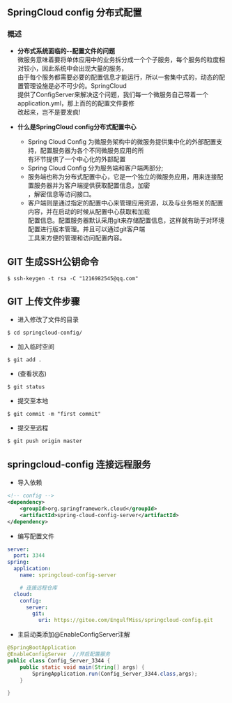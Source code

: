 ## SpringCloud config 分布式配置
### 概述
- **分布式系统面临的--配置文件的问题**  
微服务意味着要将单体应用中的业务拆分成一个个子服务，每个服务的粒度相对较小，因此系统中会出现大量的服务，  
由于每个服务都需要必要的配置信息才能运行，所以一套集中式的，动态的配置管理设施是必不可少的。SpringCloud  
提供了ConfigServer来解决这个问题，我们每一个微服务自己带着一个application.yml，那上百的的配置文件要修  
改起来，岂不是要发疯!

- **什么是SpringCloud config分布式配置中心**  
  - Spring Cloud Config 为微服务架构中的微服务提供集中化的外部配置支持，配置服务器为各个不同微服务应用的所  
有环节提供了一个中心化的外部配置  
  - Spring Cloud Config 分为服务端和客户端两部分;  
  - 服务端也称为分布式配置中心，它是一个独立的微服务应用，用来连接配置服务器并为客户端提供获取配置信息，加密  
，解密信息等访问接口。  
  - 客户端则是通过指定的配置中心来管理应用资源，以及与业务相关的配置内容，并在启动的时候从配置中心获取和加载  
配置信息。配置服务器默认采用git来存储配置信息，这样就有助于对环境配置进行版本管理。并且可以通过git客户端  
工具来方便的管理和访问配置内容。

## GIT 生成SSH公钥命令
```git
$ ssh-keygen -t rsa -C "1216982545@qq.com"
```

## GIT 上传文件步骤
- 进入修改了文件的目录
```git
$ cd springcloud-config/
```

- 加入临时空间
```git
$ git add .
```

- (查看状态)
```git
$ git status
```

- 提交至本地
```git
$ git commit -m "first commit"
```

- 提交至远程
```git
$ git push origin master
```

## springcloud-config 连接远程服务
- 导入依赖
```xml
<!-- config -->
<dependency>
    <groupId>org.springframework.cloud</groupId>
    <artifactId>spring-cloud-config-server</artifactId>
</dependency>
```

- 编写配置文件
```yml
server:
  port: 3344
spring:
  application:
    name: springcloud-config-server

    # 连接远程仓库
  cloud:
    config:
      server:
        git:
          uri: https://gitee.com/EngulfMiss/springcloud-config.git
```

- 主启动类添加@EnableConfigServer注解
```java
@SpringBootApplication
@EnableConfigServer  //开启配置服务
public class Config_Server_3344 {
    public static void main(String[] args) {
        SpringApplication.run(Config_Server_3344.class,args);
    }
    
}
```
